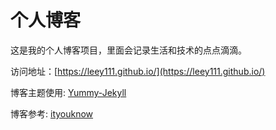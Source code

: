 # 个人博客

这是我的个人博客项目，里面会记录生活和技术的点点滴滴。


访问地址：[https://leey111.github.io/](https://leey111.github.io/)

博客主题使用: [Yummy-Jekyll](https://github.com/DONGChuan/Yummy-Jekyll)

博客参考: [ityouknow](https://github.com/ityouknow/ityouknow.github.io)
